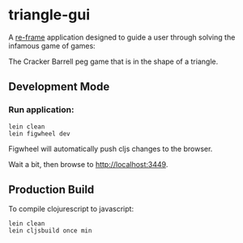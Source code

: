 # triangle-gui

A [re-frame](https://github.com/Day8/re-frame) application designed to guide a user through solving the infamous game of games:

The Cracker Barrell peg game that is in the shape of a triangle. 

## Development Mode

### Run application:

```
lein clean
lein figwheel dev
```

Figwheel will automatically push cljs changes to the browser.

Wait a bit, then browse to [http://localhost:3449](http://localhost:3449).

## Production Build


To compile clojurescript to javascript:

```
lein clean
lein cljsbuild once min
```
